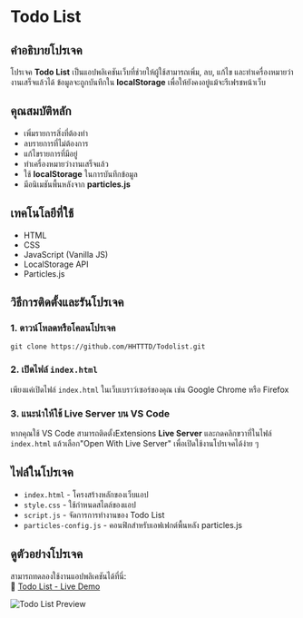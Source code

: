 # Todo List

## คำอธิบายโปรเจค
โปรเจค **Todo List** เป็นแอปพลิเคชันเว็บที่ช่วยให้ผู้ใช้สามารถเพิ่ม, ลบ, แก้ไข และทำเครื่องหมายว่างานเสร็จแล้วได้ ข้อมูลจะถูกบันทึกใน **localStorage** เพื่อให้ยังคงอยู่แม้จะรีเฟรชหน้าเว็บ

## คุณสมบัติหลัก
- เพิ่มรายการสิ่งที่ต้องทำ
- ลบรายการที่ไม่ต้องการ
- แก้ไขรายการที่มีอยู่
- ทำเครื่องหมายว่างานเสร็จแล้ว
- ใช้ **localStorage** ในการบันทึกข้อมูล
- มีอนิเมชันพื้นหลังจาก **particles.js**

## เทคโนโลยีที่ใช้
- HTML
- CSS
- JavaScript (Vanilla JS)
- LocalStorage API
- Particles.js

## วิธีการติดตั้งและรันโปรเจค
### 1. ดาวน์โหลดหรือโคลนโปรเจค
```
git clone https://github.com/HHTTTD/Todolist.git
```

### 2. เปิดไฟล์ `index.html`
เพียงแค่เปิดไฟล์ `index.html` ในเว็บเบราว์เซอร์ของคุณ เช่น Google Chrome หรือ Firefox

### 3. แนะนำให้ใช้ Live Server บน VS Code
หากคุณใช้ VS Code สามารถติดตั้งExtensions **Live Server** และกดคลิกขวาที่ในไฟล์ `index.html` แล้วเลือก"Open With Live Server" เพื่อเปิดใช้งานโปรเจคได้ง่าย ๆ

## ไฟล์ในโปรเจค
- `index.html` - โครงสร้างหลักของเว็บแอป
- `style.css` - ใช้กำหนดสไตล์ของแอป
- `script.js` - จัดการการทำงานของ Todo List
- `particles-config.js` - คอนฟิกสำหรับเอฟเฟกต์พื้นหลัง particles.js

## ดูตัวอย่างโปรเจค
สามารถทดลองใช้งานแอปพลิเคชันได้ที่นี่:  
🔗 [Todo List - Live Demo](https://todolist-cmnz.onrender.com)

![Todo List Preview](https://cdn.discordapp.com/attachments/1127802967274303498/1345297720394518590/Todolist.PNG?ex=67d878e2&is=67d72762&hm=95beb7aff981fdfc399495e5ae6ba43ea3b36ecd29da9029961eba76b3b50476&)

